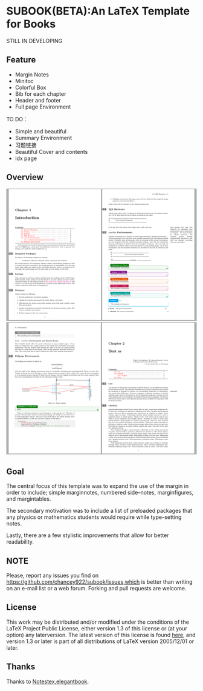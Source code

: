 <!-- Author : Dongsheng Deng & Liam Huang-->
<!-- Program Email: elegantlatex2e@gmail.com -->

# SUBOOK(BETA):An LaTeX Template for Books
STILL IN DEVELOPING
## Feature
* Margin Notes
* Minitoc
* Colorful Box
* Bib for each chapter
* Header and footer
* Full page Environment

TO DO：
* Simple and beautiful
* Summary Environment
* 习题链接
* Beautiful Cover and contents
* idx page
## Overview
![img](img/overview1.png)
![img](img/overview2.png)

## Goal
The central focus of this template was to expand the use of the margin in order to include; simple marginnotes, numbered side–notes, marginfigures, and margintables. 

The secondary motivation was to include a list of
preloaded packages that any physics or mathematics students would require while type–setting notes. 

Lastly, there are a few stylistic improvements that allow for better readability.

## NOTE
Please, report any issues you find on https://github.com/chancey922/subook/issues,which is better than writing on an e-mail list or a web forum. Forking and pull requests are welcome.
## License

This work may be distributed and/or modified under the conditions of the LaTeX
Project Public License, either version 1.3 of this license or (at your option) any laterversion. The latest version of this license is found [here](http://www.latex-project.org/lppl.txt), and version 1.3 or later is part of all distributions of LaTeX version 2005/12/01 or later.

## Thanks
Thanks to [Notestex](https://github.com/Adhumunt/NotesTeX),[elegantbook](https://github.com/ElegantLaTeX/ElegantBook).